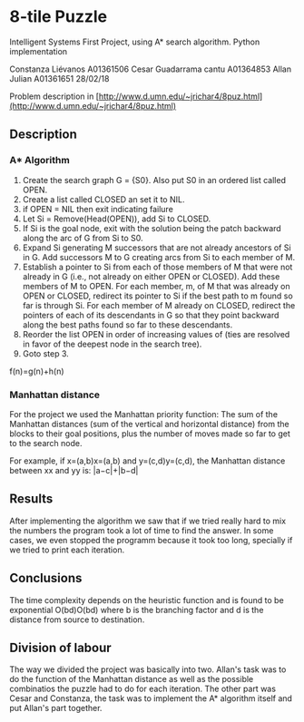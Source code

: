 # 8-tile Puzzle
Intelligent Systems First Project, using A* search algorithm. Python implementation

Constanza Liévanos A01361506
Cesar Guadarrama cantu A01364853
Allan Julian A01361651
28/02/18

Problem description in [http://www.d.umn.edu/~jrichar4/8puz.html](http://www.d.umn.edu/~jrichar4/8puz.html)

## Description
### A* Algorithm
  1. Create the search graph G = {S0}. Also put S0 in an ordered list called OPEN.
  2. Create a list called CLOSED an set it to NIL.
  3. if OPEN = NIL then exit indicating failure
  4. Let Si = Remove(Head(OPEN)), add Si to CLOSED.
  5. If Si is the goal node, exit with the solution being the patch backward along
  the arc of G from Si to S0.
  6. Expand Si generating M successors that are not already ancestors of Si in G.
  Add successors M to G creating arcs from Si to each member of M.
  7. Establish a pointer to Si from each of those members of M that were not
  already in G (i.e., not already on either OPEN or CLOSED). Add these
  members of M to OPEN. For each member, m, of M that was already on OPEN
  or CLOSED, redirect its pointer to Si if the best path to m found so far is
  through Si. For each member of M already on CLOSED, redirect the pointers
  of each of its descendants in G so that they point backward along the best
  paths found so far to these descendants.
  8. Reorder the list OPEN in order of increasing values of (ties are resolved in
  favor of the deepest node in the search tree).
  9. Goto step 3.

  f(n)=g(n)+h(n)

### Manhattan distance
For the project we used the Manhattan priority function: The sum of the Manhattan distances (sum of the vertical and horizontal distance) from the blocks to their goal positions, plus the number of moves made so far to get to the search node.

For example, if x=(a,b)x=(a,b) and y=(c,d)y=(c,d), the Manhattan distance between xx and yy is:
  |a−c|+|b−d|

## Results 
After implementing the algorithm we saw that if we tried really hard to mix the numbers the program took a lot of time to find the answer. In some cases, we even stopped the programm because it took too long, specially if we tried to print each iteration.

## Conclusions
The time complexity depends on the heuristic function and is found to be exponential O(bd)O(bd) where b is the branching factor and d is the distance from source to destination.
## Division of labour

The way we divided the project was basically into two. Allan's task was to do the function of the Manhattan distance as well as the possible combinatios the puzzle had to do for each iteration.
The other part was Cesar and Constanza, the task was to implement the A* algorithm itself and put Allan's part together.
